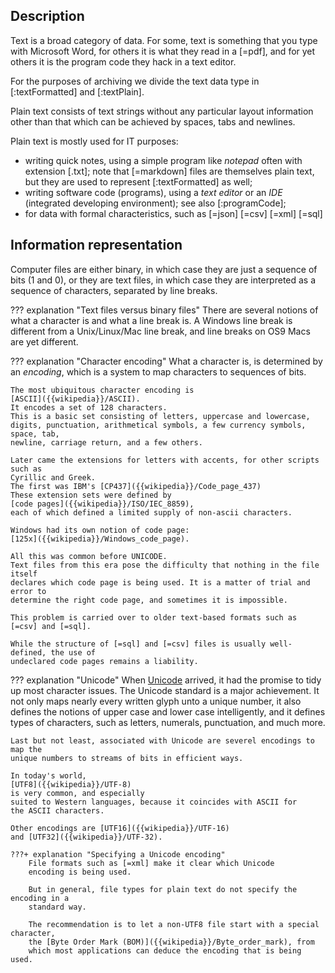 ## Description

Text is a broad category of data.
For some, text is something that you type with Microsoft Word,
for others it is what they read in a [=pdf], and for yet others it is the
program code they hack in a text editor.

For the purposes of archiving we divide the text data type in 
[:textFormatted] and [:textPlain].

Plain text consists of text strings without any particular layout information
other than that which can be achieved by spaces, tabs and newlines.

Plain text is mostly used for IT purposes:

*   writing quick notes, using a simple program like *notepad*
    often with extension [.txt];
    note that [=markdown] files are themselves
    plain text, but they are used to represent [:textFormatted] as well;
*   writing software code (programs), using a *text editor* or
    an *IDE* (integrated developing environment);
    see also [:programCode];
*   for data with formal characteristics, such as 
    [=json]
    [=csv]
    [=xml]
    [=sql]

## Information representation

Computer files are either binary, in which case they are just a sequence of bits
(1 and 0), or they are text files, in which case they are interpreted as a
sequence of characters, separated by line breaks.

??? explanation "Text files versus binary files"
    There are several notions of what a character is and what a line break is.
    A Windows line break is different from a Unix/Linux/Mac line break, and line
    breaks on OS9 Macs are yet different.

??? explanation "Character encoding"
    What a character is, is determined by an *encoding*, which is a system to map
    characters to sequences of bits.

    The most ubiquitous character encoding is
    [ASCII]({{wikipedia}}/ASCII).
    It encodes a set of 128 characters.
    This is a basic set consisting of letters, uppercase and lowercase,
    digits, punctuation, arithmetical symbols, a few currency symbols, space, tab,
    newline, carriage return, and a few others.

    Later came the extensions for letters with accents, for other scripts such as
    Cyrillic and Greek.
    The first was IBM's [CP437]({{wikipedia}}/Code_page_437)
    These extension sets were defined by
    [code pages]({{wikipedia}}/ISO/IEC_8859),
    each of which defined a limited supply of non-ascii characters.

    Windows had its own notion of code page: 
    [125x]({{wikipedia}}/Windows_code_page).

    All this was common before UNICODE.
    Text files from this era pose the difficulty that nothing in the file itself
    declares which code page is being used. It is a matter of trial and error to
    determine the right code page, and sometimes it is impossible.

    This problem is carried over to older text-based formats such as 
    [=csv] and [=sql].

    While the structure of [=sql] and [=csv] files is usually well-defined, the use of
    undeclared code pages remains a liability.

??? explanation "Unicode"
    When [Unicode]({{unicode}})
    arrived, it had the promise to tidy up most character issues.
    The Unicode standard is a major achievement.
    It not only maps nearly every written glyph unto a unique number, it also
    defines the notions of upper case and lower case intelligently, and it defines
    types of characters, such as letters, numerals, punctuation, and much more.

    Last but not least, associated with Unicode are severel encodings to map the
    unique numbers to streams of bits in efficient ways.

    In today's world, 
    [UTF8]({{wikipedia}}/UTF-8)
    is very common, and especially
    suited to Western languages, because it coincides with ASCII for
    the ASCII characters. 

    Other encodings are [UTF16]({{wikipedia}}/UTF-16)
    and [UTF32]({{wikipedia}}/UTF-32).

    ???+ explanation "Specifying a Unicode encoding"
        File formats such as [=xml] make it clear which Unicode
        encoding is being used.

        But in general, file types for plain text do not specify the encoding in a
        standard way.

        The recommendation is to let a non-UTF8 file start with a special character,
        the [Byte Order Mark (BOM)]({{wikipedia}}/Byte_order_mark), from
        which most applications can deduce the encoding that is being used.
